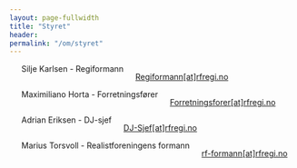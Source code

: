 ```yaml
---
layout: page-fullwidth
title: "Styret"
header:
permalink: "/om/styret"
---
```


<div class="row t60">
 <div class="medium-6 columns b30">
  <img src="https://phlow.github.io/feeling-responsive/images/webdesign_screenshot_nixdorf.jpg" alt="" />
   Silje Karlsen - Regiformann
   <p>
<a class="btn text-center btn--info" rel="external" href="mailto:&#114;&#101;&#103;&#105;&#102;&#111;&#114;&#109;&#097;&#110;&#110;&#064;&#114;&#102;&#114;&#101;&#103;&#105;&#046;&#110;&#111;" title="Regiformann"> Regiformann[at]rfregi.no <i class="fas fa-fw fa-envelope"></i> </a>
</p>
 </div><!-- /.medium-6.columns -->

 <div class="medium-6 columns b30">
  <img src="https://phlow.github.io/feeling-responsive/images/webdesign_screenshot_nixdorf.jpg" alt="" />
   Maximiliano Horta - Forretningsfører 
   <p>
<a class="btn text-center btn--info" rel="external" href="mailto:&#102;&#111;&#114;&#114;&#101;&#116;&#110;&#105;&#110;&#103;&#115;&#102;&#111;&#114;&#101;&#114;&#064;&#114;&#102;&#114;&#101;&#103;&#105;&#046;&#110;&#111;" title="Forretningsfører"> Forretningsforer[at]rfregi.no <i class="fas fa-fw fa-envelope"></i> </a>
   </p>
 </div><!-- /.medium-6.columns -->
</div>

<div class="row t60">
 <div class="medium-6 columns b30">
  <img src="https://phlow.github.io/feeling-responsive/images/webdesign_screenshot_nixdorf.jpg" alt="" />
   Adrian Eriksen - DJ-sjef 
   <p>
<a class="btn text-center btn--info" rel="external" href="mailto:&#100;&#106;&#045;&#115;&#106;&#101;&#102;&#064;&#114;&#102;&#114;&#101;&#103;&#105;&#046;&#110;&#111;" title="DJ-Sjef"> DJ-Sjef[at]rfregi.no <i class="fas fa-fw fa-envelope"></i> </a>
   </p>
 </div><!-- /.medium-6.columns -->

 <div class="medium-6 columns b30">
  <img src="https://phlow.github.io/feeling-responsive/images/webdesign_screenshot_nixdorf.jpg" alt="" />
   Marius Torsvoll - Realistforeningens formann
   <p>
<a class="btn text-center btn--info" rel="external" href="mailto:&#114;&#102;&#045;&#102;&#111;&#114;&#109;&#097;&#110;&#110;&#064;&#114;&#102;&#114;&#101;&#103;&#105;&#046;&#110;&#111;" title="Realistforeningens formann"> rf-formann[at]rfregi.no <i class="fas fa-fw fa-envelope"></i> </a>
   </p>
 </div><!-- /.medium-6.columns -->
</div>

